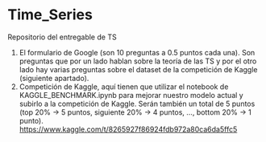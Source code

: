 # Time_Series
Repositorio del entregable de TS 

1. El formulario de Google (son 10 preguntas a 0.5 puntos cada una). Son preguntas que por un lado hablan sobre la teoría de las TS y por el otro lado hay varias preguntas sobre el dataset de la competición de Kaggle (siguiente apartado).
2. Competición de Kaggle, aquí tienen que utilizar el notebook de KAGGLE_BENCHMARK.ipynb para mejorar nuestro modelo actual y subirlo a la competición de Kaggle. Serán también un total de 5 puntos (top 20% -> 5 puntos, siguiente 20% -> 4 puntos, …, bottom 20% -> 1 punto).
   https://www.kaggle.com/t/8265927f86924fdb972a80ca6da5ffc5
